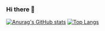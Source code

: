 ### Hi there 👋

[![Anurag's GitHub stats](https://github-readme-stats.vercel.app/api?username=GiovaniGitHub&theme=dracula)](https://github.com/anuraghazra/github-readme-stats)
[![Top Langs](https://github-readme-stats.vercel.app/api/top-langs/?username=GiovaniGitHub&langs_count=8&theme=dracula)](https://github.com/anuraghazra/github-readme-stats)
<!--
**GiovaniGitHub/GiovaniGitHub** is a ✨ _special_ ✨ repository because its `README.md` (this file) appears on your GitHub profile.

Here are some ideas to get you started:

- 🔭 I’m currently working on ...
- 🌱 I’m currently learning ...
- 👯 I’m looking to collaborate on ...
- 🤔 I’m looking for help with ...
- 💬 Ask me about ...
- 📫 How to reach me: ...
- 😄 Pronouns: ...
- ⚡ Fun fact: ...
-->
